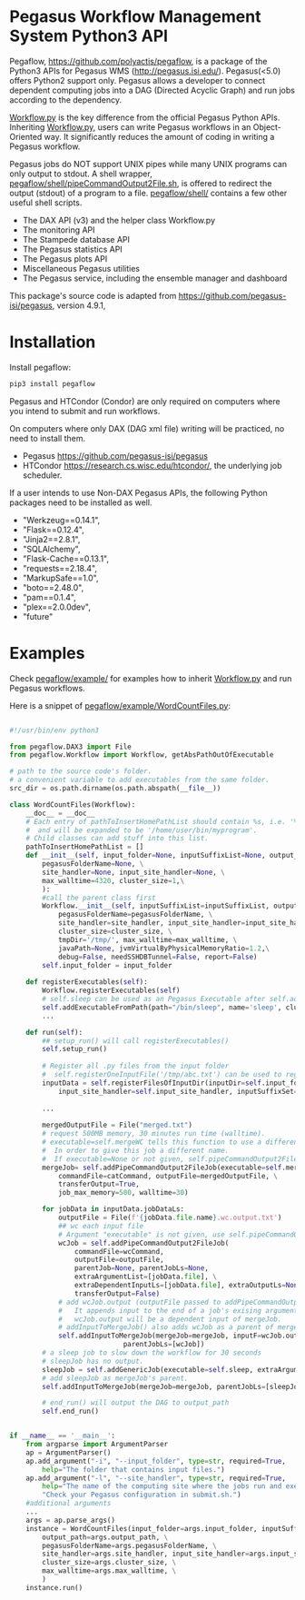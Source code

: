 # Pegasus Workflow Management System Python3 API

Pegaflow, https://github.com/polyactis/pegaflow, is a package of the Python3 APIs for Pegasus WMS (http://pegasus.isi.edu/). Pegasus(<5.0) offers Python2 support only. Pegasus allows a developer to connect dependent computing jobs into a DAG (Directed Acyclic Graph) and run jobs according to the dependency.

[Workflow.py](pegaflow/Workflow.py) is the key difference from the official Pegasus Python APIs. Inheriting [Workflow.py](pegaflow/Workflow.py), users can write Pegasus workflows in an Object-Oriented way. It significantly reduces the amount of coding in writing a Pegasus workflow.

Pegasus jobs do NOT support UNIX pipes while many UNIX programs can only output to stdout. A shell wrapper, [pegaflow/shell/pipeCommandOutput2File.sh](pegaflow/shell/pipeCommandOutput2File.sh), is offered to redirect the output (stdout) of a program to a file. [pegaflow/shell/](pegaflow/shell/) contains a few other useful shell scripts.

* The DAX API (v3) and the helper class Workflow.py
* The monitoring API
* The Stampede database API
* The Pegasus statistics API
* The Pegasus plots API
* Miscellaneous Pegasus utilities
* The Pegasus service, including the ensemble manager and dashboard

This package's source code is adapted from https://github.com/pegasus-isi/pegasus, version 4.9.1,


# Installation

Install pegaflow:

```python
pip3 install pegaflow
```

Pegasus and HTCondor (Condor) are only required on computers where you intend to submit and run workflows. 

On computers where only DAX (DAG xml file) writing will be practiced, no need to install them.

* Pegasus https://github.com/pegasus-isi/pegasus
* HTCondor https://research.cs.wisc.edu/htcondor/, the underlying job scheduler.

If a user intends to use Non-DAX Pegasus APIs, the following Python packages need to be installed as well.

* "Werkzeug==0.14.1",
* "Flask==0.12.4",
* "Jinja2==2.8.1",
* "SQLAlchemy",
* "Flask-Cache==0.13.1",
* "requests==2.18.4",
* "MarkupSafe==1.0",
* "boto==2.48.0",
* "pam==0.1.4",
* "plex==2.0.0dev",
* "future"

# Examples

Check [pegaflow/example/](pegaflow/example/) for examples how to inherit [Workflow.py](pegaflow/Workflow.py) and run Pegasus workflows.

Here is a snippet of [pegaflow/example/WordCountFiles.py](pegaflow/example/WordCountFiles.py):

```python

#!/usr/bin/env python3

from pegaflow.DAX3 import File
from pegaflow.Workflow import Workflow, getAbsPathOutOfExecutable

# path to the source code's folder.
# a convenient variable to add executables from the same folder.
src_dir = os.path.dirname(os.path.abspath(__file__))

class WordCountFiles(Workflow):
    __doc__ = __doc__
    # Each entry of pathToInsertHomePathList should contain %s, i.e. '%s/bin/myprogram'
    #  and will be expanded to be '/home/user/bin/myprogram'.
    # Child classes can add stuff into this list.
    pathToInsertHomePathList = []
    def __init__(self, input_folder=None, inputSuffixList=None, output_path=None, \
        pegasusFolderName=None, \
        site_handler=None, input_site_handler=None, \
        max_walltime=4320, cluster_size=1,\
        ):
        #call the parent class first
        Workflow.__init__(self, inputSuffixList=inputSuffixList, output_path=output_path, \
            pegasusFolderName=pegasusFolderName, \
            site_handler=site_handler, input_site_handler=input_site_handler,\
            cluster_size=cluster_size, \
            tmpDir='/tmp/', max_walltime=max_walltime, \
            javaPath=None, jvmVirtualByPhysicalMemoryRatio=1.2,\
            debug=False, needSSHDBTunnel=False, report=False)
        self.input_folder = input_folder
    
    def registerExecutables(self):
        Workflow.registerExecutables(self)
        # self.sleep can be used as an Pegasus Executable after self.addExecutableFromPath().
        self.addExecutableFromPath(path="/bin/sleep", name='sleep', clusterSizeMultipler=1)
        ...

    def run(self):
        ## setup_run() will call registerExecutables()
        self.setup_run()
        
        # Register all .py files from the input folder
        #  self.registerOneInputFile('/tmp/abc.txt') can be used to register one input file.
        inputData = self.registerFilesOfInputDir(inputDir=self.input_folder, \
            input_site_handler=self.input_site_handler, inputSuffixSet=self.inputSuffixSet)
        
        ...
        
        mergedOutputFile = File("merged.txt")
        # request 500MB memory, 30 minutes run time (walltime).
        # executable=self.mergeWC tells this function to use a different executable.
        #  In order to give this job a different name.
        #  If executable=None or not given, self.pipeCommandOutput2File is used.
        mergeJob= self.addPipeCommandOutput2FileJob(executable=self.mergeWC,\
            commandFile=catCommand, outputFile=mergedOutputFile, \
            transferOutput=True, 
            job_max_memory=500, walltime=30)

        for jobData in inputData.jobDataLs:
            outputFile = File(f'{jobData.file.name}.wc.output.txt')
            ## wc each input file
            # Argument "executable" is not given, use self.pipeCommandOutput2File.
            wcJob = self.addPipeCommandOutput2FileJob(
                commandFile=wcCommand,
                outputFile=outputFile,
                parentJob=None, parentJobLs=None, 
                extraArgumentList=[jobData.file], \
                extraDependentInputLs=[jobData.file], extraOutputLs=None, \
                transferOutput=False)
            # add wcJob.output (outputFile passed to addPipeCommandOutput2FileJob() above) as the input of mergeJob.
            #   It appends input to the end of a job's exising arguments).
            #   wcJob.output will be a dependent input of mergeJob.
            # addInputToMergeJob() also adds wcJob as a parent of mergeJob.
            self.addInputToMergeJob(mergeJob=mergeJob, inputF=wcJob.output, inputArgumentOption="",\
                            parentJobLs=[wcJob])
        # a sleep job to slow down the workflow for 30 seconds
        # sleepJob has no output.
        sleepJob = self.addGenericJob(executable=self.sleep, extraArgumentList=['30s'])
        # add sleepJob as mergeJob's parent.
        self.addInputToMergeJob(mergeJob=mergeJob, parentJobLs=[sleepJob])

        # end_run() will output the DAG to output_path
        self.end_run()


if __name__ == '__main__':
    from argparse import ArgumentParser
    ap = ArgumentParser()
    ap.add_argument("-i", "--input_folder", type=str, required=True,
        help="The folder that contains input files.")
    ap.add_argument("-l", "--site_handler", type=str, required=True,
        help="The name of the computing site where the jobs run and executables are stored. "
        "Check your Pegasus configuration in submit.sh.")
    #additional arguments
    ...
    args = ap.parse_args()
    instance = WordCountFiles(input_folder=args.input_folder, inputSuffixList=args.inputSuffixList, \
        output_path=args.output_path, \
        pegasusFolderName=args.pegasusFolderName, \
        site_handler=args.site_handler, input_site_handler=args.input_site_handler, \
        cluster_size=args.cluster_size, \
        max_walltime=args.max_walltime, \
        )
    instance.run()

```